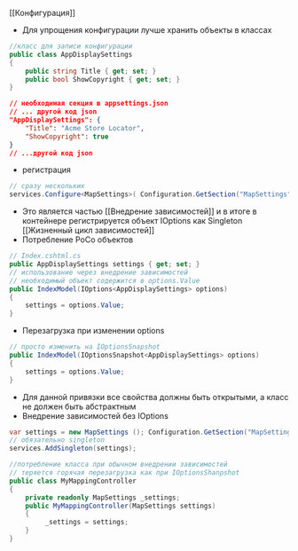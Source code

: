 [[Конфигурация]]

- Для упрощения конфигурации лучше хранить объекты в классах
```cs
//класс для записи конфигурации
public class AppDisplaySettings 
{ 
	public string Title { get; set; } 
	public bool ShowCopyright { get; set; } 
}
```
```json
// необходимая секция в appsettings.json
// ... другой код json
"AppDisplaySettings": {
    "Title": "Acme Store Locator",
    "ShowCopyright": true
}
// ...другой код json
```
- регистрация
```cs
// сразу нескольких 
services.Configure<MapSettings>( Configuration.GetSection("MapSettings")); services.Configure<AppDisplaySettings( Configuration.GetSection("AppDisplaySettings"));
```
- Это является частью [[Внедрение зависимостей]] и в итоге в контейнере регистрируется объект IOptions как Singleton [[Жизненный цикл зависимостей]]
- Потребление PoCo объектов
```cs
// Index.cshtml.cs
public AppDisplaySettings settings { get; set; }
// использование через внедрение зависимостей
// необходимый объект содержится в options.Value
public IndexModel(IOptions<AppDisplaySettings> options)
{
	settings = options.Value;
}
```
- Перезагрузка при изменении options
```cs
// просто изменить на IOptionsSnapshot
public IndexModel(IOptionsSnapshot<AppDisplaySettings> options)
{
    settings = options.Value;
}
```
- Для данной привязки все свойства должны быть открытыми, а класс не должен быть абстрактным
- Внедрение зависимостей без IOptions
```cs
var settings = new MapSettings (); Configuration.GetSection("MapSettings").Bind(settings); 
// обязательно singleton
services.AddSingleton(settings);
```
```cs
//потребление класса при обычном внедрении зависимостей
// теряется горячая перезагрузка как при IOptionsShanpshot
public class MyMappingController 
{ 
	private readonly MapSettings _settings; 
	public MyMappingController(MapSettings settings)
	{
		 _settings = settings;
	} 
}
```
